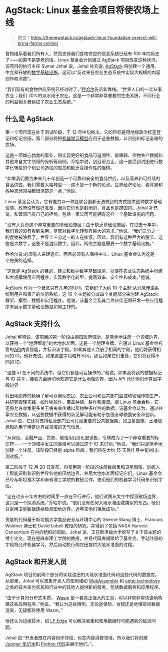 # AgStack: Linux 基金会项目将使农场上线

> 原文：<https://thenewstack.io/agstack-linux-foundation-project-will-bring-farms-online/>

食物维系着我们所有人，然而支持我们食物供应的信息系统已经有 100 年的历史了——如果不是更老的话。Linux 基金会计划通过 AgStack 项目改变这种状况，该项目的执行主任 Sumar Johal 说。Johal 补充说, [AgStack](https://agstack.org/) 将创建一个通用、中立和开放的[数字基础设施](https://thenewstack.io/how-to-build-an-api-centric-digital-architecture/)，这可以“反过来在农业生态系统中实现大规模的内容创作和消费”。

“我们现有的食物供应系统已经过时了，”[乔哈尔](https://www.linkedin.com/in/sumer-s-johal-748730/)告诉新堆栈。“世界人口的一半从事农业；我们 70%的淡水用于农业。这是一个非常非常重要的生态系统，不同行业的利益相关者组成了农业生态系统。”

## 什么是 AgStack

第一个项目现在处于测试阶段，于 12 月中旬推出。它的目标是用地缘政治标签登记和标记农田。第二部分将把[机器学习模型](https://thenewstack.io/deploying-scalable-machine-learning-models-for-long-term-sustainability/)应用于这些数据，以识别和标记全球的农场。

这是一项雄心勃勃的事业，将实现更好的食品可追溯性、碳跟踪、作物生产数据和其他来自文字领域的分析等用例。乔哈尔说，到目前为止，这一直受到试图进行数字化转型的个别公司造成的孤岛和缺乏互操作性的阻碍。

“如果我们要为未来几十年创造一个可靠和安全的食品供应，以及营养和可持续的食品供应，我们需要大幅转型——这不是一个新的论点。世界经济论坛、麦肯锡和各种思想领袖都很清楚这一点，”他说。

Linux 基金会认为，它有能力以一种连联合国都无法做到的方式提供这种数字基础设施。政府没有做好准备，因为它们也是封闭的，食品也是跨国的。Johal 补充说，私营部门有自己的担忧，包括一家公司可能拥有这样一个基础设施的问题。

“没有人负责这个非常重要的基础设施层；由于缺乏基础设施层，在过去十年中，我们真的没有看到采用，尽管对数字化转型有巨大的需求，”他说。“我们三分之一的食物被浪费了，世界上三分之一的人在挨饿。因此，我们有这种巨大的脱节，这些是大数字，这些不是边际数字。因此，网络主题是需要一个数字基础设施。”

乔哈尔说:必须有人来建造它，而且必须有人保持中立。Linux 基金会认为这是一个完美的选择。

“这就是 AgStack 的目的，建立和维护数字基础设施，以便在农业生态系统中创建和大规模使用应用程序，实现数字化转型，提高效率、安全性和成本，”他说。

AgStack 作为一个概念只有几年的时间，它组织了大约 10 个主题:从消息传递系统到用户和资产的注册系统。这 10 个主题被分成四个关键部分来创建 AgStack:框架、模型、数据和实用程序。他说，该基金会及其合作伙伴还将开发一些应用程序来展示数字基础设施是如何工作的。

## AgStack 支持什么

Johal 解释说，该项目的第一阶段由德国政府资助，是简单地注册一个领域边界，以获得一个“地理智能”的大地水准面。这是一个地理令牌，它通过 Linux 基金会托管的[API](https://thenewstack.io/key-concepts/apis/)内置智能，并标识该字段。如果其他人注册了相同的字段，他们将获得相同的 ID，他补充说。如果这些字段略有不同，那么如果它们重叠，它们将获得不同的 ID。

“这些 id 在不同的系统中，但它们都是可互操作的，”他说。如果我将我的数据标记与 ID 共享，接收方会确切地知道它是什么地理边界，因为 API 允许他们计算出字段边界

对田地边界的精确了解可以帮助农民、农业公司和公共部门监控和管理作物生产，并研究管理实践，如作物轮作、覆盖种植、耕作和灌溉。据 Linux 基金会称，它还将允许收集更多关于病虫害传播以及物种多样性的数据。该基金会认为，通过共享农业数据，从这些数据中获得的新见解可能有助于加强全球粮食安全和创新。Johal 说，它还将支持私营部门公司订阅重要的公共数据集，如卫星图像、土壤信息和适用于特定边界或领域的天气信息。

“从保险、金融产品、贷款、碳信用(到)化肥销售，令牌成为了一个非常重要的标识符——一个领域中发生的事情可以通过这个 ID 来识别，”他说。“我们只是简单地创建一个注册。该阶段已经是 alpha 阶段；我们将在大约 15 天后(1 月中旬)推出测试版。”

第二阶段于 12 月 20 日宣布，将使用第一阶段的注册数据集和卫星图像，训练人工智能识别和识别世界各地的田地边界，并用大地水准面标记它们。Linux 基金会已经与斯坦福大学和麻省理工学院的教授合作，使用他们的机器学习代码来识别字段。

“这在过去十年左右的时间里一直在平行进行，他们试图从太空中探测磁场边界，这只是一个探测系统，”乔哈尔说。“他们没有任何大地水准面或类似的东西。他们只是用卫星数据连续检测田地边界。近年来他们相当成功。”

贡献的代码基于斯坦福大学食品安全与环境中心的 Sherrie Wang 博士、Francois Waldner 博士和 David Lobell 教授的研究，并得到了包括 NASA Harvest Consortium 在内的组织的资助。Johal 说，王在斯坦福大学撰写了关于该主题的博士论文，现在是麻省理工学院的教授，并将代码库捐赠给了基金会。手动注册的字段将允许机器学习，然后自动执行向农田提供大地水准面的过程。

## AgStack 和开发人员

AgStack 项目的前两个部分将实现油田的大地水准面代码和这些代码的数据库。从那里，Johal 可以想象开发人员使用诸如 [WebAssembly](https://thenewstack.io/key-concepts/wasm/) 和 [edge technology](https://thenewstack.io/the-right-stuff-for-really-remote-edge-computing/) 之类的技术来为农民和行业中的其他人提供新的服务，包括数据服务和应用程序。

“由于计算的分布式本质， [Wasm](https://thenewstack.io/what-makes-wasm-different/) 是一套真正强大的工具，可以非常非常快速地构建这些应用程序，”他说。“我认为这些用例，无论是保险、合规还是地理空间数据渲染，无疑都将使用 Wasm。”

他还认为边缘技术，如 [LF Edge](https://www.lfedge.org/) 可以解决收集和使用数据时可能遇到的延迟问题。

Johal 说:“开发者既在内容创作领域，也在内容消费领域，所以我们将创建 [Jupyter 笔记本](https://thenewstack.io/jupyter-notebooks-the-web-based-dev-tool-youve-been-seeking/)和 [Python 代码](https://thenewstack.io/key-concepts/python/)来展示他们。”。

<svg xmlns:xlink="http://www.w3.org/1999/xlink" viewBox="0 0 68 31" version="1.1"><title>Group</title> <desc>Created with Sketch.</desc></svg>